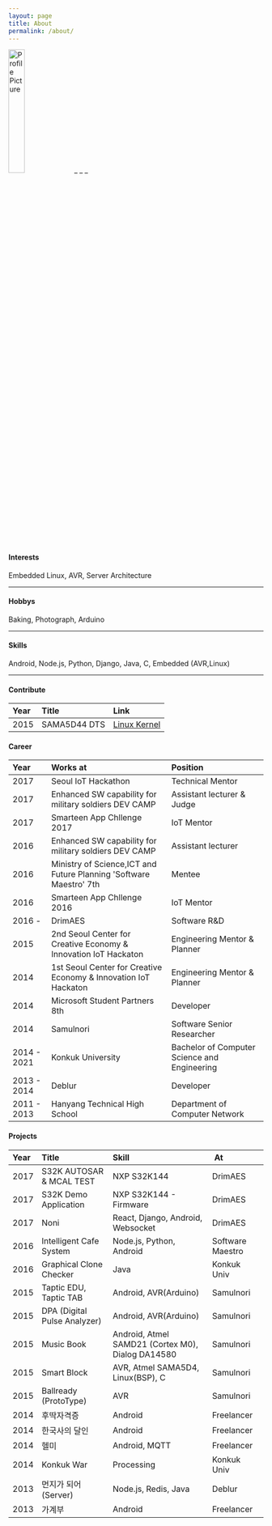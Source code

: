 ```yaml
---
layout: page
title: About
permalink: /about/
---
```


<img src="http://graph.facebook.com/100001801169209/picture?type=large" title="Profile Picture" style="width:25%;" class="profile">
_ _ _

#### Interests

Embedded Linux, AVR, Server Architecture

_ _ _

#### Hobbys

Baking, Photograph, Arduino

_ _ _

#### Skills
Android, Node.js, Python, Django, Java, C, Embedded (AVR,Linux)

_ _ _

#### Contribute

| Year | Title | Link |
| :--- | :--- | :--- |
| 2015 | SAMA5D44 DTS | [Linux Kernel][linux_kernel] |



#### Career

| Year | Works at | Position |
| :- | :- | :- |
| 2017 | Seoul IoT Hackathon | Technical Mentor |
| 2017 | Enhanced SW capability for military soldiers DEV CAMP | Assistant lecturer & Judge |
| 2017 | Smarteen App Chllenge 2017 | IoT Mentor |
| 2016 | Enhanced SW capability for military soldiers DEV CAMP | Assistant lecturer |
| 2016 | Ministry of Science,ICT and Future Planning 'Software Maestro' 7th | Mentee |
| 2016 | Smarteen App Chllenge 2016 | IoT Mentor |
| 2016 - | DrimAES | Software R&D |
| 2015 | 2nd Seoul Center for Creative Economy & Innovation IoT Hackaton | Engineering Mentor & Planner |
| 2014 | 1st Seoul Center for Creative Economy & Innovation IoT Hackaton | Engineering Mentor & Planner |
| 2014 | Microsoft Student Partners 8th | Developer |
| 2014 | Samulnori | Software Senior Researcher |
| 2014 - 2021 | Konkuk University | Bachelor of Computer Science and Engineering |
| 2013 - 2014 | Deblur | Developer |
| 2011 - 2013 | Hanyang Technical High School | Department of Computer Network |


#### Projects

| Year | Title           | Skill |  At |
| :- | :--- | :--- | :--- |
| 2017 | S32K AUTOSAR & MCAL TEST | NXP S32K144 | DrimAES |
| 2017 | S32K Demo Application | NXP S32K144 - Firmware | DrimAES |
| 2017 | Noni | React, Django, Android, Websocket | DrimAES |
| 2016 | Intelligent Cafe System | Node.js, Python, Android | Software Maestro |
| 2016 | Graphical Clone Checker | Java | Konkuk Univ |
| 2015 | Taptic EDU, Taptic TAB | Android, AVR(Arduino) | Samulnori |
| 2015 | DPA (Digital Pulse Analyzer) | Android, AVR(Arduino) | Samulnori |
| 2015 | Music Book | Android, Atmel SAMD21 (Cortex M0), Dialog DA14580 | Samulnori |
| 2015 | Smart Block | AVR, Atmel SAMA5D4, Linux(BSP), C | Samulnori |
| 2015 | Ballready (ProtoType) | AVR | Samulnori |
| 2014 | 후딱자격증 | Android | Freelancer |
| 2014 | 한국사의 달인 | Android | Freelancer | 
| 2014 | 헬미 | Android, MQTT | Freelancer |
| 2014 | Konkuk War | Processing | Konkuk Univ |
| 2013 | 먼지가 되어 (Server) | Node.js, Redis, Java | Deblur |
| 2013 | 가계부 | Android | Freelancer |


[linux_kernel]: https://git.kernel.org/cgit/linux/kernel/git/stable/linux-stable.git/log/?id=refs%2Ftags%2Fv4.4.14&qt=author&q=suchang
[email]: https://git.kernel.org/cgit/linux/kernel/git/stable/linux-stable.git/log/?id=refs%2Ftags%2Fv4.4.14&qt=author&q=suchang
